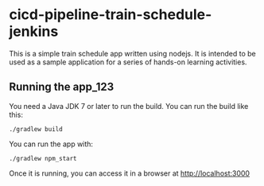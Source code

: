# cicd-pipeline-train-schedule-jenkins

This is a simple train schedule app written using nodejs. It is intended to be used as a sample application for a series of hands-on learning activities.

## Running the app_123

You need a Java JDK 7 or later to run the build. You can run the build like this:

    ./gradlew build

You can run the app with:

    ./gradlew npm_start

Once it is running, you can access it in a browser at [http://localhost:3000](http://localhost:3000)
